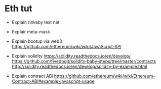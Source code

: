 # Eth tut

 - Explain rinkeby test net
 - Explair meta-mask

 - Explain bootup via web3
 https://github.com/ethereum/wiki/wiki/JavaScript-API

- Explain solidity
https://solidity.readthedocs.io/en/develop/
https://github.com/fivedogit/solidity-baby-steps/tree/master/contracts
http://solidity.readthedocs.io/en/develop/solidity-by-example.html

 - Explain contract ABi 
 https://github.com/ethereum/wiki/wiki/Ethereum-Contract-ABI#example-javascript-usage




